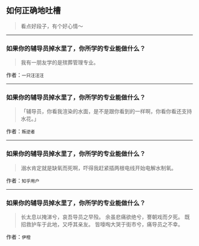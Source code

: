 ## 如何正确地吐槽

> 看点好段子，有个好心情～


 
---

### 如果你的辅导员掉水里了，你所学的专业能做什么？

> 我有一朋友学的是殡葬管理专业。


作者：`一只汪汪汪`

---

### 如果你的辅导员掉水里了，你所学的专业能做什么？

> 「辅导员，你看我渲染的水面，是不是跟你看到的一样啊，你看你看还支持水花。」


作者：`叛逆者`

---

### 如果你的辅导员掉水里了，你所学的专业能做什么？

> 溺水肯定就是缺氧而死啊，吓得我赶紧插两根电线开始电解水制氧。


作者：`知乎用户`

---

### 如果你的辅导员掉水里了，你所学的专业能做什么？

> 长太息以掩涕兮，哀吾导员之早殁。
> 余虽悲痛欲绝兮，謇朝戏而夕死。
> 既招救护车于此地，又呼其亲友。
> 皆嚎啕大哭于街市兮，痛导员之不幸。


作者：`伊橙`